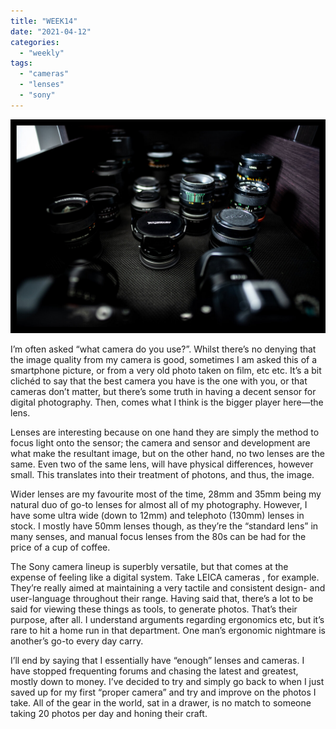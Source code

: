 ```yaml
---
title: "WEEK14"
date: "2021-04-12"
categories: 
  - "weekly"
tags: 
  - "cameras"
  - "lenses"
  - "sony"
---
```


![20210412-DSC02283-ILCE-7M3.jpg](/assets/images/08446-20210412-dsc02283-ilce-7m3.jpg)

I’m often asked “what camera do you use?”. Whilst there’s no denying that the image quality from my camera is good, sometimes I am asked this of a smartphone picture, or from a very old photo taken on film, etc etc. It’s a bit clichéd to say that the best camera you have is the one with you, or that cameras don’t matter, but there’s some truth in having a decent sensor for digital photography. Then, comes what I think is the bigger player here—the lens.

Lenses are interesting because on one hand they are simply the method to focus light onto the sensor; the camera and sensor and development are what make the resultant image, but on the other hand, no two lenses are the same. Even two of the same lens, will have physical differences, however small. This translates into their treatment of photons, and thus, the image.

Wider lenses are my favourite most of the time, 28mm and 35mm being my natural duo of go-to lenses for almost all of my photography. However, I have some ultra wide (down to 12mm) and telephoto (130mm) lenses in stock. I mostly have 50mm lenses though, as they’re the “standard lens” in many senses, and manual focus lenses from the 80s can be had for the price of a cup of coffee.

The Sony camera lineup is superbly versatile, but that comes at the expense of feeling like a digital system. Take LEICA cameras , for example. They’re really aimed at maintaining a very tactile and consistent design- and user-language throughout their range. Having said that, there’s a lot to be said for viewing these things as tools, to generate photos. That’s their purpose, after all. I understand arguments regarding ergonomics etc, but it’s rare to hit a home run in that department. One man’s ergonomic nightmare is another’s go-to every day carry.

I’ll end by saying that I essentially have “enough” lenses and cameras. I have stopped frequenting forums and chasing the latest and greatest, mostly down to money. I’ve decided to try and simply go back to when I just saved up for my first “proper camera” and try and improve on the photos I take. All of the gear in the world, sat in a drawer, is no match to someone taking 20 photos per day and honing their craft.

